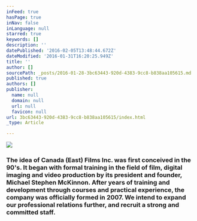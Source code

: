 ```yaml
---
inFeed: true
hasPage: true
inNav: false
inLanguage: null
starred: true
keywords: []
description: ''
datePublished: '2016-02-05T13:48:44.672Z'
dateModified: '2016-01-31T16:20:25.949Z'
title: ''
author: []
sourcePath: _posts/2016-01-28-3bc63443-920d-4383-9cc8-b838aa105615.md
published: true
authors: []
publisher:
  name: null
  domain: null
  url: null
  favicon: null
url: 3bc63443-920d-4383-9cc8-b838aa105615/index.html
_type: Article

---
```

![](https://the-grid-user-content.s3-us-west-2.amazonaws.com/a1b97241-686a-43ce-8324-326db81f4063.JPG)

### **The idea of Canada (East) Films Inc. was first conceived in the 90's. It began with formal training in the field of film, digital imaging and video production by its president and founder, Michael Stephen McKinnon. After years of training and development through courses and practical experience, the company was officially formed in 2007\.   We intend to expand our professional relations further, and recruit a strong and committed staff.**